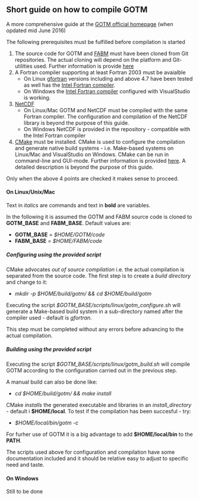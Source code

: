 ## Short guide on how to compile GOTM

A more comprehensive guide at the [GOTM official homepage](http://www.gotm.net) (when opdated mid June 2016)

The following prerequisites must be fulfilled before compilation is started

1. The source code for GOTM and [FABM](www.fabm.net) must have been cloned from Git repositories. The actual cloning will depend on the platform and Git-utilities used. Further information is provide [here](https://help.github.com/articles/cloning-a-repository/#platform-linux)
2. A Fortran compiler supporting at least Fortran 2003 must be avaialble
   * On Linux [gfortran](https://gcc.gnu.org/fortran/) versions including and above 4.7 have been tested as well has the [Intel Fortran compiler](https://software.intel.com/en-us/fortran-compilers).
   * On Windows the [Intel Fortran compiler](https://software.intel.com/en-us/fortran-compilers) configured with VisualStudio is working.
3. [NetCDF](http://www.unidata.ucar.edu/software/netcdf)
   * On Linux/Mac GOTM and NetCDF must be compiled with the same Fortran compiler. The configuration and compilation of the NetCDF library is beyond the purpose of this guide.
   * On Windows NetCDF is provided in the repository - compatible with the Intel Fortran compiler
4. [CMake](www.cmake.org) must be installed. CMake is used to configure the compilation and generate native build systems - i.e. Make-based systems on Linux/Mac and VisualStudio on Windows. CMake can be run in command-line and GUI-mode. Further information is provided [here](https://cmake.org/documentation/). A detailed description is beyond the purpose of this guide.

Only when the above 4 points are checked it makes sense to proceed.

#### On Linux/Unix/Mac

Text in *italics* are commands and text in **bold** are variables.

In the following it is assumed the GOTM and FABM source code is cloned to **GOTM_BASE** and **FABM_BASE**. Default values are:
* **GOTM_BASE** = *$HOME/GOTM/code*
* **FABM_BASE** = *$HOME/FABM/code*

##### Configuring using the provided script
CMake advocates *out of source compilation* i.e. the actual compilation is separated from the source code. The first step is to create a *build directory* and change to it:
* *mkdir -p $HOME/build/gotm/ && cd $HOME/build/gotm*

Executing the script *$GOTM_BASE/scripts/linux/gotm_configure.sh* will generate a Make-based build system in a sub-directory named after the compiler used - default is *gfortran*.

This step must be completed without any errors before advancing to the actual compilation.

##### Building using the provided script
Executing the script *$GOTM_BASE/scripts/linux/gotm_build.sh* will compile GOTM according to the configuration carried out in the previous step.

A manual build can also be done like:
* *cd $HOME/build/gotm/<compiler> && make install*

CMake *installs* the generated executable and libraries in an *install_directory* - default i **$HOME/local**. 
To test if the compilation has been succesful - try:
* *$HOME/local/bin/gotm -c*

For furher use of GOTM it is a big advantage to add **$HOME/local/bin** to the **PATH**.

The scripts used above for configuration and compilation have some documentation included and it should be relative easy to adjust to specific need and taste.


#### On Windows
Still to be done
